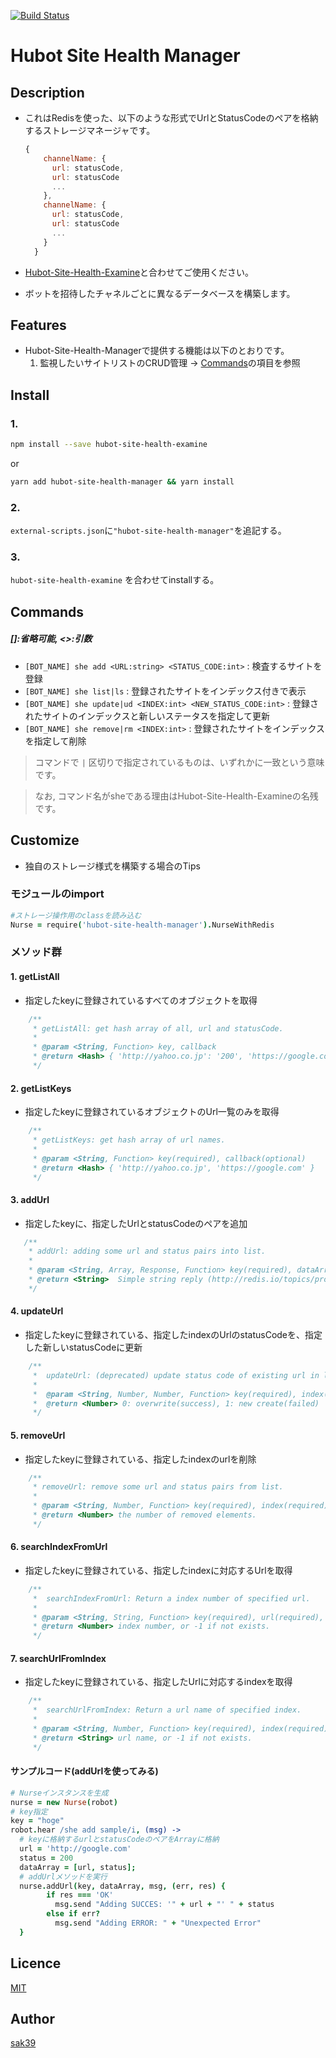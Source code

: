 [![Build Status](https://travis-ci.org/l2tporg/hubot-site-health-manager.svg?branch=master)](https://travis-ci.org/l2tporg/hubot-site-health-manager)

# Hubot Site Health Manager

## Description
- これはRedisを使った、以下のような形式でUrlとStatusCodeのペアを格納するストレージマネージャです。

  ```js
  {
      channelName: {
        url: statusCode,
        url: statusCode
        ...
      },
      channelName: {
        url: statusCode,
        url: statusCode
        ...
      }
    }
  ```
- [Hubot-Site-Health-Examine](https://github.com/l2tporg/hubot-site-health-examine.git)と合わせてご使用ください。
- ボットを招待したチャネルごとに異なるデータベースを構築します。

## <div id="Feature">Features</div>
- Hubot-Site-Health-Managerで提供する機能は以下のとおりです。
  1. 監視したいサイトリストのCRUD管理 -> [Commands](#commands)の項目を参照

## <div id="Install">Install</div>
### 1. 
```bash
npm install --save hubot-site-health-examine
```
or 
```bash
yarn add hubot-site-health-manager && yarn install
```

### 2. 
`external-scripts.json`に`"hubot-site-health-manager"`を追記する。
### 3.
`hubot-site-health-examine` を合わせてinstallする。


## Commands

##### []:省略可能, <>:引数

- `[BOT_NAME] she add <URL:string> <STATUS_CODE:int>` : 検査するサイトを登録
- `[BOT_NAME] she list|ls` : 登録されたサイトをインデックス付きで表示
- `[BOT_NAME] she update|ud <INDEX:int> <NEW_STATUS_CODE:int>` : 登録されたサイトのインデックスと新しいステータスを指定して更新
- `[BOT_NAME] she remove|rm <INDEX:int>` : 登録されたサイトをインデックスを指定して削除

> コマンドで `|` 区切りで指定されているものは、いずれかに一致という意味です。

> なお, コマンド名がsheである理由はHubot-Site-Health-Examineの名残です。



## <div id="Customize">Customize</div>
- 独自のストレージ様式を構築する場合のTips

### モジュールのimport
```coffeescript:sample.coffee
#ストレージ操作用のclassを読み込む
Nurse = require('hubot-site-health-manager').NurseWithRedis
```

### メソッド群

#### 1. getListAll
- 指定したkeyに登録されているすべてのオブジェクトを取得
```js
    /**
     * getListAll: get hash array of all, url and statusCode.
     *
     * @param <String, Function> key, callback
     * @return <Hash> { 'http://yahoo.co.jp': '200', 'https://google.com': '200' } -> forEachで処理
     */
```

#### 2. getListKeys
- 指定したkeyに登録されているオブジェクトのUrl一覧のみを取得
```js
    /**
     * getListKeys: get hash array of url names.
     *
     * @param <String, Function> key(required), callback(optional)
     * @return <Hash> { 'http://yahoo.co.jp', 'https://google.com' }
     */
```

#### 3. addUrl

- 指定したkeyに、指定したUrlとstatusCodeのペアを追加
```js
   /**
    * addUrl: adding some url and status pairs into list.
    *
    * @param <String, Array, Response, Function> key(required), dataArray(required), msg(required), callback(optional) data array adding into list. msg is a Message object in hubot.
    * @return <String>  Simple string reply (http://redis.io/topics/protocol#simple-string-reply)
    */
```

#### 4. updateUrl
- 指定したkeyに登録されている、指定したindexのUrlのstatusCodeを、指定した新しいstatusCodeに更新
```js
    /**
     *  updateUrl: (deprecated) update status code of existing url in list.
     *
     *  @param <String, Number, Number, Function> key(required), index(required), status(required), callback(optional) Pair of pertinent index and new status code.
     *  @return <Number> 0: overwrite(success), 1: new create(failed)
     */
```


#### 5. removeUrl
- 指定したkeyに登録されている、指定したindexのurlを削除
```js
    /**
     * removeUrl: remove some url and status pairs from list.
     *
     * @param <String, Number, Function> key(required), index(required), callback(optional) indexes wanted to be removed from list.
     * @return <Number> the number of removed elements.
     */
```

#### 6. searchIndexFromUrl
- 指定したkeyに登録されている、指定したindexに対応するUrlを取得
```js
    /**
     *  searchIndexFromUrl: Return a index number of specified url.
     *
     * @param <String, String, Function> key(required), url(required), callback(optional) Specified url
     * @return <Number> index number, or -1 if not exists.
     */
```

#### 7. searchUrlFromIndex
- 指定したkeyに登録されている、指定したUrlに対応するindexを取得
```js
    /**
     *  searchUrlFromIndex: Return a url name of specified index.
     *
     * @param <String, Number, Function> key(required), index(required), callback(optional) index number of url
     * @return <String> url name, or -1 if not exists.
     */
```

#### サンプルコード(addUrlを使ってみる)
```coffeescript:sample.coffee
# Nurseインスタンスを生成
nurse = new Nurse(robot)
# key指定
key = "hoge"
robot.hear /she add sample/i, (msg) ->
  # keyに格納するurlとstatusCodeのペアをArrayに格納
  url = 'http://google.com'
  status = 200
  dataArray = [url, status];
  # addUrlメソッドを実行
  nurse.addUrl(key, dataArray, msg, (err, res) {
        if res === 'OK'
          msg.send "Adding SUCCES: '" + url + "' " + status
        else if err?
          msg.send "Adding ERROR: " + "Unexpected Error"
  }
```

## <div id="Licence">Licence</div>

[MIT](https://github.com/sak39)

## <div id="Author">Author</div>

[sak39](https://github.com/sak39)
